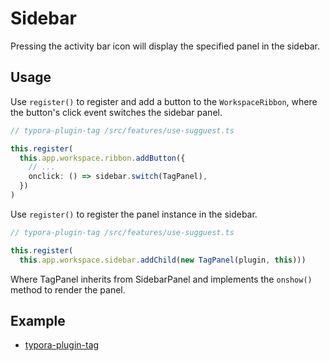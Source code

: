 # Sidebar

Pressing the activity bar icon will display the specified panel in the sidebar.

## Usage

Use `register()` to register and add a button to the `WorkspaceRibbon`, where the button's click event switches the sidebar panel.

```ts
// typora-plugin-tag /src/features/use-sugguest.ts

this.register(
  this.app.workspace.ribbon.addButton({
    // ...
    onclick: () => sidebar.switch(TagPanel),
  })
)
```

Use `register()` to register the panel instance in the sidebar.

```ts
// typora-plugin-tag /src/features/use-sugguest.ts

this.register(
  this.app.workspace.sidebar.addChild(new TagPanel(plugin, this)))
```

Where TagPanel inherits from SidebarPanel and implements the `onshow()` method to render the panel.

## Example

- [typora-plugin-tag](https://github.com/typora-community-plugin/typora-plugin-tag)
